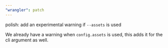 ```yaml
---
"wrangler": patch
---
```


polish: add an experimental warning if `--assets` is used

We already have a warning when `config.assets` is used, this adds it for the cli argument as well.

